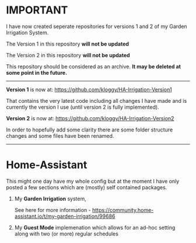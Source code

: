 # IMPORTANT #
I have now created seperate repositories for versions 1 and 2 of my Garden Irrigation System.

The Version 1 in this repository __will not be updated__ 

The Version 2 in this repository __will not be updated__ 

This repository should be considered as an archive. __It may be deleted at some point in the future.__

---

__Version 1__ is now at: https://github.com/kloggy/HA-Irrigation-Version1

That contains the very latest code including all changes I have made and is currently the version I use (until version 2 is fully implemented).


__Version 2__ is now at: https://github.com/kloggy/HA-Irrigation-Version2

In order to hopefully add some clarity there are some folder structure changes and some files have been renamed.

---------------

# Home-Assistant

This might one day have my whole config but at the moment I have only posted a few sections which are (mostly) self contained packages.

1. My **Garden Irrigation** system,

   See here for more information - https://community.home-assistant.io/t/my-garden-irrigation/99686


2. My **Guest Mode** implemenation which allows for an ad-hoc setting along with two (or more) regular schedules
